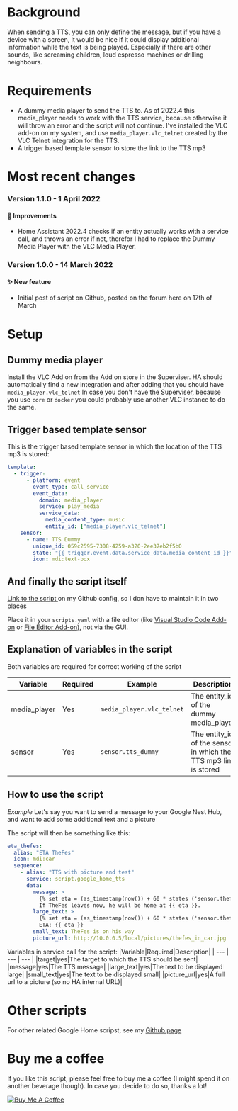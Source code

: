 # Background
When sending a TTS, you can only define the message, but if you have a device with a screen, it would be nice if it could display additional information while the text is being played. Especially if there are other sounds, like screaming children, loud espresso machines or drilling neighbours.

# Requirements
* A dummy media player to send the TTS to. As of 2022.4 this media_player needs to work with the TTS service, because otherwise it will throw an error and the script will not continue. I've installed the VLC add-on on my system, and use `media_player.vlc_telnet` created by the VLC Telnet integration for the TTS.
* A trigger based template sensor to store the link to the TTS mp3


# Most recent changes
### Version 1.1.0 - 1 April 2022
#### :star2: Improvements
* Home Assistant 2022.4 checks if an entity actually works with a service call, and throws an error if not, therefor I had to replace the Dummy Media Player with the VLC Media Player.

### Version 1.0.0 - 14 March 2022
#### ✨ New feature
* Initial post of script on Github, posted on the forum here on 17th of March

# Setup
## Dummy media player
Install the VLC Add on from the Add on store in the Superviser. HA should automatically find a new integration and after adding that you should have `media_player.vlc_telnet`
In case you don't have the Superviser, because you use `core` or `docker` you could probably use another VLC instance to do the same.

## Trigger based template sensor
This is the trigger based template sensor in which the location of the TTS mp3 is stored:
```yaml
template:
  - trigger:
      - platform: event
        event_type: call_service
        event_data:
          domain: media_player
          service: play_media
          service_data:
            media_content_type: music
            entity_id: ["media_player.vlc_telnet"]
    sensor:
      - name: TTS Dummy
        unique_id: 059c2595-7308-4259-a320-2ee37eb2f5b0
        state: "{{ trigger.event.data.service_data.media_content_id }}"
        icon: mdi:text-box
```
## And finally the script itself
[Link to the script ](https://github.com/TheFes/HA-configuration/blob/main/include/script/00_general/google_cast/google_home_tts.yaml) on my Github config, so I don have to maintain it in two places

Place it in your `scripts.yaml` with a file editor (like [Visual Studio Code Add-on](https://my.home-assistant.io/redirect/supervisor_addon/?addon=a0d7b954_vscode) or [File Editor Add-on](https://my.home-assistant.io/redirect/supervisor_addon/?addon=core_configurator)), not via the GUI. 

## Explanation of variables in the script

Both variables are required for correct working of the script

|Variable|Required|Example|Description|
| --- | --- | --- | --- |
|media_player|Yes|`media_player.vlc_telnet`|The entity_id of the dummy media_player|
|sensor|Yes|`sensor.tts_dummy`|The entity_id of the sensor in which the TTS mp3 link is stored|

## How to use the script
*Example*
Let's say you want to send a message to your Google Nest Hub, and want to add some additional text and a picture

The script will then be something like this:
```yaml
eta_thefes:
  alias: "ETA TheFes"
  icon: mdi:car
  sequence:
    - alias: "TTS with picture and test"
      service: script.google_home_tts
      data:
        message: >
          {% set eta = (as_timestamp(now()) + 60 * states ('sensor.thefes_home') | float(0) | timestamp_custom('%H:%M') %}
          If TheFes leaves now, he will be home at {{ eta }}.
        large_text: >
          {% set eta = (as_timestamp(now()) + 60 * states ('sensor.thefes_home') | float(0) | timestamp_custom('%H:%M') %}
          ETA: {{ eta }}
        small_text: TheFes is on his way
        picture_url: http://10.0.0.5/local/pictures/thefes_in_car.jpg
```
Variables in service call for the script:
|Variable|Required|Description|
| --- | --- | --- |
|target|yes|The target to which the TTS should be sent|
|message|yes|The TTS message|
|large_text|yes|The text to be displayed large|
|small_text|yes|The text to be displayed small|
|picture_url|yes|A full url to a picture (so no HA internal URL)|

# Other scripts
For other related Google Home scripst, see my [Github page](https://github.com/TheFes/HA-configuration/tree/main/include/script/00_general/google_cast)

# Buy me a coffee
If you like this script, please feel free to buy me a coffee (I might spend it on another beverage though).
In case you decide to do so, thanks a lot!

<a href="https://www.buymeacoffee.com/thefes" target="_blank">![Buy Me A Coffee](https://www.buymeacoffee.com/assets/img/custom_images/orange_img.png)</a>